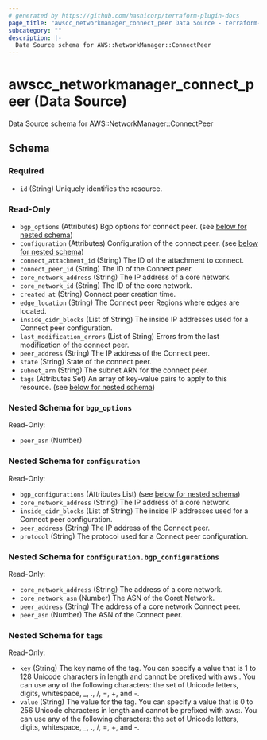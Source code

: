 ```yaml
---
# generated by https://github.com/hashicorp/terraform-plugin-docs
page_title: "awscc_networkmanager_connect_peer Data Source - terraform-provider-awscc"
subcategory: ""
description: |-
  Data Source schema for AWS::NetworkManager::ConnectPeer
---
```


# awscc_networkmanager_connect_peer (Data Source)

Data Source schema for AWS::NetworkManager::ConnectPeer



<!-- schema generated by tfplugindocs -->
## Schema

### Required

- `id` (String) Uniquely identifies the resource.

### Read-Only

- `bgp_options` (Attributes) Bgp options for connect peer. (see [below for nested schema](#nestedatt--bgp_options))
- `configuration` (Attributes) Configuration of the connect peer. (see [below for nested schema](#nestedatt--configuration))
- `connect_attachment_id` (String) The ID of the attachment to connect.
- `connect_peer_id` (String) The ID of the Connect peer.
- `core_network_address` (String) The IP address of a core network.
- `core_network_id` (String) The ID of the core network.
- `created_at` (String) Connect peer creation time.
- `edge_location` (String) The Connect peer Regions where edges are located.
- `inside_cidr_blocks` (List of String) The inside IP addresses used for a Connect peer configuration.
- `last_modification_errors` (List of String) Errors from the last modification of the connect peer.
- `peer_address` (String) The IP address of the Connect peer.
- `state` (String) State of the connect peer.
- `subnet_arn` (String) The subnet ARN for the connect peer.
- `tags` (Attributes Set) An array of key-value pairs to apply to this resource. (see [below for nested schema](#nestedatt--tags))

<a id="nestedatt--bgp_options"></a>
### Nested Schema for `bgp_options`

Read-Only:

- `peer_asn` (Number)


<a id="nestedatt--configuration"></a>
### Nested Schema for `configuration`

Read-Only:

- `bgp_configurations` (Attributes List) (see [below for nested schema](#nestedatt--configuration--bgp_configurations))
- `core_network_address` (String) The IP address of a core network.
- `inside_cidr_blocks` (List of String) The inside IP addresses used for a Connect peer configuration.
- `peer_address` (String) The IP address of the Connect peer.
- `protocol` (String) The protocol used for a Connect peer configuration.

<a id="nestedatt--configuration--bgp_configurations"></a>
### Nested Schema for `configuration.bgp_configurations`

Read-Only:

- `core_network_address` (String) The address of a core network.
- `core_network_asn` (Number) The ASN of the Coret Network.
- `peer_address` (String) The address of a core network Connect peer.
- `peer_asn` (Number) The ASN of the Connect peer.



<a id="nestedatt--tags"></a>
### Nested Schema for `tags`

Read-Only:

- `key` (String) The key name of the tag. You can specify a value that is 1 to 128 Unicode characters in length and cannot be prefixed with aws:. You can use any of the following characters: the set of Unicode letters, digits, whitespace, _, ., /, =, +, and -.
- `value` (String) The value for the tag. You can specify a value that is 0 to 256 Unicode characters in length and cannot be prefixed with aws:. You can use any of the following characters: the set of Unicode letters, digits, whitespace, _, ., /, =, +, and -.
